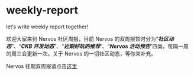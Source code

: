 # weekly-report

let‘s write weekly report together!

欢迎大家来到 Nervos 社区周报，目前 Nervos 的双周报暂时分为“***社区动态***”、“***CKB 开发动态***”、“***近期好玩的推荐***”、“***Nervos 活动预告***”四类，每隔一周的周三会更新一次。关于 Nervos 的一切社区动态，等你来补充。

Nervos 往期双周报请点击[这里](https://github.com/nervos-community/weekly-report/blob/master/Past%20report.md)
